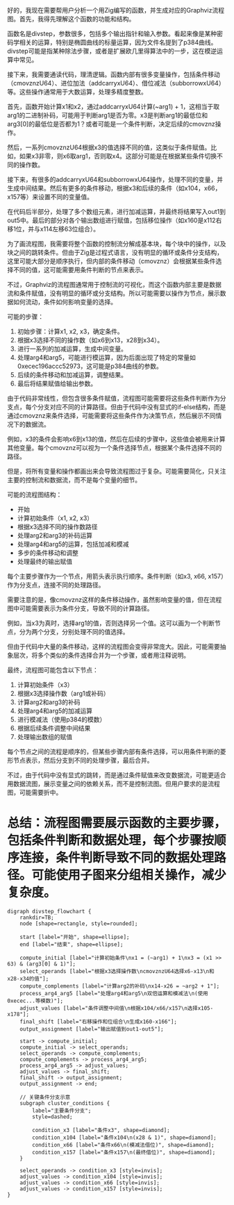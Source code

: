 好的，我现在需要帮用户分析一个用Zig编写的函数，并生成对应的Graphviz流程图。首先，我得先理解这个函数的功能和结构。

函数名是divstep，参数很多，包括多个输出指针和输入参数。看起来像是某种密码学相关的运算，特别是椭圆曲线的标量运算，因为文件名提到了p384曲线。divstep可能是指某种除法步骤，或者是扩展欧几里得算法中的一步，这在模逆运算中常见。

接下来，我需要通读代码，理清逻辑。函数内部有很多变量操作，包括条件移动（cmovznzU64）、进位加法（addcarryxU64）、借位减法（subborrowxU64）等。这些操作通常用于大数运算，处理多精度整数。

首先，函数开始计算x1和x2，通过addcarryxU64计算(~arg1) + 1，这相当于取arg1的二进制补码，可能用于判断arg1是否为零。x3是判断arg1的最低位和arg3[0]的最低位是否都为1？或者可能是一个条件判断，决定后续的cmovznz操作。

然后，一系列cmovznzU64根据x3的值选择不同的值，这类似于条件赋值。比如，如果x3非零，则x6取arg1，否则取x4。这部分可能是在根据某些条件切换不同的操作数。

接下来，有很多的addcarryxU64和subborrowxU64操作，处理不同的变量，并生成中间结果。然后有更多的条件移动，根据x3和后续的条件（如x104，x66，x157等）来设置不同的变量值。

在代码后半部分，处理了多个数组元素，进行加减运算，并最终将结果写入out1到out5中。最后的部分对各个输出数组进行赋值，包括移位操作（如x160是x112右移1位，并与x114左移63位组合）。

为了画流程图，我需要将整个函数的控制流分解成基本块，每个块中的操作，以及块之间的跳转条件。但由于Zig是过程式语言，没有明显的循环或条件分支结构，这里可能大部分是顺序执行，但内部的条件移动（cmovznz）会根据某些条件选择不同的值，这可能需要用条件判断的节点来表示。

不过，Graphviz的流程图通常用于控制流的可视化，而这个函数内部主要是数据流和条件赋值，没有明显的循环或分支结构。所以可能需要以操作为节点，展示数据如何流动，条件如何影响变量的选择。

可能的步骤：

1. 初始步骤：计算x1, x2, x3，确定条件。
2. 根据x3选择不同的操作数（如x6到x13，x28到x34）。
3. 进行一系列的加减运算，生成中间变量。
4. 处理arg4和arg5，可能进行模运算，因为后面出现了特定的常量如0xecec196accc52973，这可能是p384曲线的参数。
5. 后续的条件移动和加减运算，调整结果。
6. 最后将结果赋值给输出参数。

由于代码非常线性，但包含很多条件赋值，流程图可能需要将这些条件判断作为分支点，每个分支对应不同的计算路径。但由于代码中没有显式的if-else结构，而是通过cmovznz来条件选择，可能需要将这些条件作为决策节点，然后展示不同情况下的数据流。

例如，x3的条件会影响x6到x13的值，然后在后续的步骤中，这些值会被用来计算其他变量。每个cmovznz可以视为一个条件选择节点，根据某个条件选择不同的路径。

但是，将所有变量和操作都画出来会导致流程图过于复杂。可能需要简化，只关注主要的控制流和数据流，而不是每个变量的细节。

可能的流程图结构：

- 开始
- 计算初始条件（x1, x2, x3）
- 根据x3选择不同的操作数路径
- 处理arg2和arg3的补码运算
- 处理arg4和arg5的运算，包括加减和模减
- 多步的条件移动和调整
- 处理最终的输出赋值

每个主要步骤作为一个节点，用箭头表示执行顺序。条件判断（如x3, x66, x157）作为分支点，连接不同的处理路径。

需要注意的是，像cmovznz这样的条件移动操作，虽然影响变量的值，但在流程图中可能需要表示为条件分支，导致不同的计算路径。

例如，当x3为真时，选择arg1的值，否则选择另一个值。这可以画为一个判断节点，分为两个分支，分别处理不同的值选择。

但由于代码中大量的条件移动，这样的流程图会变得非常庞大。因此，可能需要抽象层次，将多个类似的条件选择合并为一个步骤，或者用注释说明。

最终，流程图可能包含以下节点：

1. 计算初始条件（x3）
2. 根据x3选择操作数（arg1或补码）
3. 计算arg2和arg3的补码
4. 处理arg4和arg5的加减运算
5. 进行模减法（使用p384的模数）
6. 根据后续条件调整中间结果
7. 处理输出数组的赋值

每个节点之间的流程是顺序的，但某些步骤内部有条件选择，可以用条件判断的菱形节点表示，然后分支到不同的处理步骤，最后合并。

不过，由于代码中没有显式的跳转，而是通过条件赋值来改变数据流，可能更适合用数据流图，展示变量之间的依赖关系，而不是控制流图。但用户要求的是流程图，可能需要折中。

总结：流程图需要展示函数的主要步骤，包括条件判断和数据处理，每个步骤按顺序连接，条件判断导致不同的数据处理路径。可能使用子图来分组相关操作，减少复杂度。
================================================
```graphviz
digraph divstep_flowchart {
    rankdir=TB;
    node [shape=rectangle, style=rounded];

    start [label="开始", shape=ellipse];
    end [label="结束", shape=ellipse];

    compute_initial [label="计算初始条件\nx1 = (~arg1) + 1\nx3 = (x1 >> 63) & (arg3[0] & 1)"];
    select_operands [label="根据x3选择操作数\ncmovznzU64选择x6-x13\n和x28-x34的值"];
    compute_complements [label="计算arg2的补码\nx14-x26 = ~arg2 + 1"];
    process_arg4_arg5 [label="处理arg4和arg5\n双倍运算和模减法\n(使用0xecec...等模数)"];
    adjust_values [label="条件调整中间值\n根据x104/x66/x157\n选择x105-x178"];
    final_shift [label="右移操作和位组合\n生成x160-x166"];
    output_assignment [label="输出赋值到out1-out5"];

    start -> compute_initial;
    compute_initial -> select_operands;
    select_operands -> compute_complements;
    compute_complements -> process_arg4_arg5;
    process_arg4_arg5 -> adjust_values;
    adjust_values -> final_shift;
    final_shift -> output_assignment;
    output_assignment -> end;

    // 关键条件分支示意
    subgraph cluster_conditions {
        label="主要条件分支";
        style=dashed;
        
        condition_x3 [label="条件x3", shape=diamond];
        condition_x104 [label="条件x104\n(x28 & 1)", shape=diamond];
        condition_x66 [label="条件x66\n(模减法借位)", shape=diamond];
        condition_x157 [label="条件x157\n(最终借位)", shape=diamond];
    }

    select_operands -> condition_x3 [style=invis];
    adjust_values -> condition_x104 [style=invis];
    adjust_values -> condition_x66 [style=invis];
    adjust_values -> condition_x157 [style=invis];
}
```